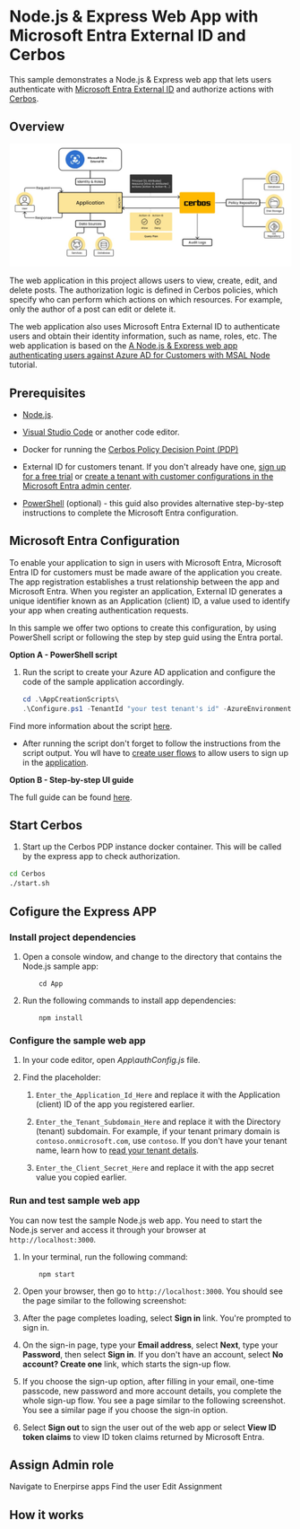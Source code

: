 # Node.js & Express Web App with Microsoft Entra External ID and Cerbos

This sample demonstrates a Node.js & Express web app that lets users authenticate with [Microsoft Entra External ID](https://learn.microsoft.com/en-us/entra/external-id/external-identities-overview) and authorize actions with [Cerbos](https://cerbos.dev/).

## Overview
![architecture](media/entra-cerbos.jpg)

The web application in this project allows users to view, create, edit, and delete posts. The authorization logic is defined in Cerbos policies, which specify who can perform which actions on which resources. For example, only the author of a post can edit or delete it. 

The web application also uses Microsoft Entra External ID to authenticate users and obtain their identity information, such as name, roles, etc. The web application is based on the [A Node.js & Express web app authenticating users against Azure AD for Customers with MSAL Node](https://github.com/Azure-Samples/ms-identity-ciam-javascript-tutorial/tree/main/1-Authentication/5-sign-in-express) tutorial.

## Prerequisites

- [Node.js](https://nodejs.org).

- [Visual Studio Code](https://code.visualstudio.com/download) or another code editor.
- Docker for running the [Cerbos Policy Decision Point (PDP)](https://docs.cerbos.dev/cerbos/0.6.0/installation/container.html)
- External ID for customers tenant. If you don't already have one, <a href="https://aka.ms/ciam-free-trial?wt.mc_id=ciamcustomertenantfreetrial_linkclick_content_cnl" target="_blank">sign up for a free trial</a> or [create a tenant with customer configurations in the Microsoft Entra admin center](https://learn.microsoft.com/en-us/entra/external-id/customers/quickstart-tenant-setup).
- [PowerShell](https://learn.microsoft.com/en-us/powershell/scripting/install/installing-powershell) (optional) -  this guid also provides alternative step-by-step instructions to complete the Microsoft Entra configuration. 

## Microsoft Entra Configuration

To enable your application to sign in users with Microsoft Entra, Microsoft Entra ID for customers must be made aware of the application you create. The app registration establishes a trust relationship between the app and Microsoft Entra. When you register an application, External ID generates a unique identifier known as an Application (client) ID, a value used to identify your app when creating authentication requests.

In this sample we offer two options to create this configuration, by using PowerShell script or following the step by step guid using the Entra portal. 

**Option A - PowerShell script**

1. Run the script to create your Azure AD application and configure the code of the sample application accordingly.

   ```PowerShell
   cd .\AppCreationScripts\
   .\Configure.ps1 -TenantId "your test tenant's id" -AzureEnvironmentName "[Optional] - Azure environment, defaults to 'Global'"
   ```

Find more information about the script [here](./AppCreationScripts/AppCreationScripts.md).

- After running the script don't forget to follow the instructions from the script output. You wll have to [create user flows](https://learn.microsoft.com/en-us/entra/external-id/customers/how-to-user-flow-sign-up-sign-in-customers) to allow users to sign up in the [application](https://learn.microsoft.com/en-us/entra/external-id/customers/how-to-user-flow-add-application).

**Option B - Step-by-step UI guide**

The full guide can be found [here](./EntraStepByStepGuide.md).

## Start Cerbos

1. Start up the Cerbos PDP instance docker container. This will be called by the express app to check authorization.

```bash
cd Cerbos
./start.sh
```

## Cofigure the Express APP

### Install project dependencies

1. Open a console window, and change to the directory that contains the Node.js sample app:

    ```console
        cd App
    ```

1. Run the following commands to install app dependencies:

    ```console
        npm install
    ```
### Configure the sample web app

1. In your code editor, open *App\authConfig.js* file.

1. Find the placeholder:

    1. `Enter_the_Application_Id_Here` and replace it with the Application (client) ID of the app you registered earlier.

    1. `Enter_the_Tenant_Subdomain_Here` and replace it with the Directory (tenant) subdomain. For example, if your tenant primary domain is `contoso.onmicrosoft.com`, use `contoso`. If you don't have your tenant name, learn how to [read your tenant details](how-to-create-customer-tenant-portal.md#get-the-customer-tenant-details).

    1. `Enter_the_Client_Secret_Here` and replace it with the app secret value you copied earlier.

### Run and test sample web app

You can now test the sample Node.js web app. You need to start the Node.js server and access it through your browser at `http://localhost:3000`.

1. In your terminal, run the following command:

    ```console
        npm start 
    ```

1. Open your browser, then go to `http://localhost:3000`. You should see the page similar to the following screenshot:

2. After the page completes loading, select **Sign in** link. You're prompted to sign in.

3. On the sign-in page, type your **Email address**, select **Next**, type your **Password**, then select **Sign in**. If you don't have an account, select **No account? Create one** link, which starts the sign-up flow.

4. If you choose the sign-up option, after filling in your email, one-time passcode, new password and more account details, you complete the whole sign-up flow. You see a page similar to the following screenshot. You see a similar page if you choose the sign-in option.

5. Select **Sign out** to sign the user out of the web app or select **View ID token claims** to view ID token claims returned by Microsoft Entra.

## Assign Admin role

Navigate to Enerpirse apps 
Find the user
Edit Assignment



## How it works
